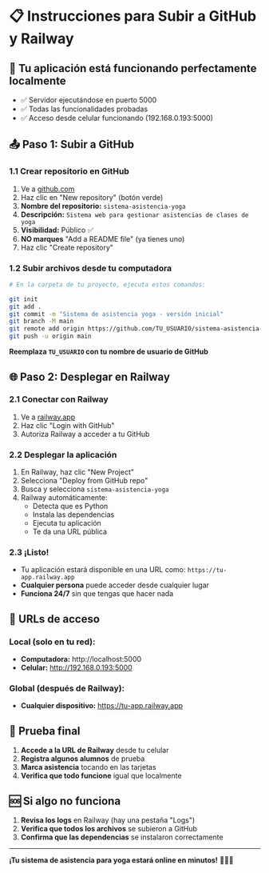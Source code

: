 # 📋 Instrucciones para Subir a GitHub y Railway

## 🎯 Tu aplicación está funcionando perfectamente localmente
- ✅ Servidor ejecutándose en puerto 5000
- ✅ Todas las funcionalidades probadas
- ✅ Acceso desde celular funcionando (192.168.0.193:5000)

## 📤 Paso 1: Subir a GitHub

### 1.1 Crear repositorio en GitHub
1. Ve a [github.com](https://github.com)
2. Haz clic en "New repository" (botón verde)
3. **Nombre del repositorio:** `sistema-asistencia-yoga`
4. **Descripción:** `Sistema web para gestionar asistencias de clases de yoga`
5. **Visibilidad:** Público ✅
6. **NO marques** "Add a README file" (ya tienes uno)
7. Haz clic "Create repository"

### 1.2 Subir archivos desde tu computadora
```bash
# En la carpeta de tu proyecto, ejecuta estos comandos:

git init
git add .
git commit -m "Sistema de asistencia yoga - versión inicial"
git branch -M main
git remote add origin https://github.com/TU_USUARIO/sistema-asistencia-yoga.git
git push -u origin main
```

**Reemplaza `TU_USUARIO` con tu nombre de usuario de GitHub**

## 🌐 Paso 2: Desplegar en Railway

### 2.1 Conectar con Railway
1. Ve a [railway.app](https://railway.app)
2. Haz clic "Login with GitHub"
3. Autoriza Railway a acceder a tu GitHub

### 2.2 Desplegar la aplicación
1. En Railway, haz clic "New Project"
2. Selecciona "Deploy from GitHub repo"
3. Busca y selecciona `sistema-asistencia-yoga`
4. Railway automáticamente:
   - Detecta que es Python
   - Instala las dependencias
   - Ejecuta tu aplicación
   - Te da una URL pública

### 2.3 ¡Listo!
- Tu aplicación estará disponible en una URL como: `https://tu-app.railway.app`
- **Cualquier persona** puede acceder desde cualquier lugar
- **Funciona 24/7** sin que tengas que hacer nada

## 🔗 URLs de acceso

### Local (solo en tu red):
- **Computadora:** http://localhost:5000
- **Celular:** http://192.168.0.193:5000

### Global (después de Railway):
- **Cualquier dispositivo:** https://tu-app.railway.app

## 📱 Prueba final

1. **Accede a la URL de Railway** desde tu celular
2. **Registra algunos alumnos** de prueba
3. **Marca asistencia** tocando en las tarjetas
4. **Verifica que todo funcione** igual que localmente

## 🆘 Si algo no funciona

1. **Revisa los logs** en Railway (hay una pestaña "Logs")
2. **Verifica que todos los archivos** se subieron a GitHub
3. **Confirma que las dependencias** se instalaron correctamente

---

**¡Tu sistema de asistencia para yoga estará online en minutos!** 🧘‍♀️✨
